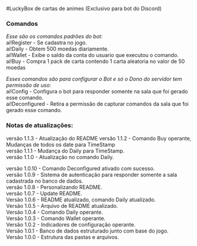 ﻿#LuckyBox de cartas de animes (Exclusivo para bot do Discord)

### Comandos

<i>Esse são os comandos padrões do bot:</i> <br />
ai!Register - Se cadastra no jogo. <br />
ai!Daily - Obtem 500 moedas diariamente. <br />
ai!Wallet - Exibe o saldo da conta do usuario que executou o comando. <br />
ai!Buy - Compra 1 pack de carta contendo 1 carta aleatoria no valor de 50 moedas <br />

<i>Esses comandos são para configurar o Bot e só o Dono do servidor tem permissão de uso:</i> <br />
ai!Config - Configura o bot para responder somente na sala que foi gerado esse comando. <br />
ai!Deconfigured - Retira a permissão de capturar comandos da sala que foi gerado esse comando. <br />

### Notas de atualizações:

versão 1.1.3 - Atualização do README
versão 1.1.2 - Comando Buy operante, Mudanças de todos os date para TimeStamp <br />
versão 1.1.1 - Mudança do Daily para TimeStamp. <br />
versão 1.1.0 - Atualização no comando Daily. <br />

versão 1.0.10 - Comando Deconfigured ativado com sucesso. <br />
versão 1.0.9 - Sistema de autenticação para responder somente a sala cadastrada no banco de dados. <br />
versão 1.0.8 - Personalizando README. <br />
versão 1.0.7 - Update README. <br />
Versão 1.0.6 - README atualizado, comando Daily atualizado. <br />
Versão 1.0.5 - Arquivo de README atualizado. <br />
Versão 1.0.4 - Comando Daily operante. <br />
Versão 1.0.3 - Comando Wallet operante. <br />
Versão 1.0.2 - Indicadores de configuração operante. <br />
Versão 1.0.1 - Banco de dados estruturado junto com base do jogo. <br />
Versão 1.0.0 - Estrutura das pastas e arquivos. <br />
